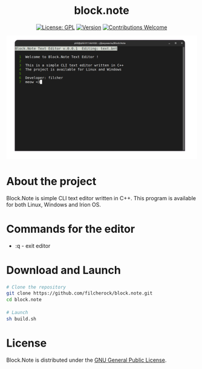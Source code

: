 <h1 align="center">block.note</h1>
<div align="center">
  
[![License: GPL](https://img.shields.io/badge/License-GPL-yellow.svg)](#)
[![Version](https://img.shields.io/badge/version-0.0.1-blue.svg)](#)
[![Contributions Welcome](https://img.shields.io/badge/contributions-welcome-brightgreen.svg)](#)
</div>
<img src="bn1-github.png">

# About the project
Block.Note is simple CLI text editor written in C++. This program is available for both Linux, Windows and Irion OS.

# Commands for the editor
- :q - exit editor

# Download and Launch
``` bash
# Clone the repository
git clone https://github.com/filcherock/block.note.git
cd block.note

# Launch
sh build.sh
```

# License
Block.Note is distributed under the [GNU General Public License](https://github.com/filcherock/block.note/blob/main/LICENSE).
